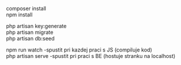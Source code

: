 composer install <br>
npm install

php artisan key:generate <br>
php artisan migrate <br>
php artisan db:seed

npm run watch -spustit pri kazdej praci s JS (compiluje kod) <br>
php artisan serve -spustit pri praci s BE (hostuje stranku na localhost)
